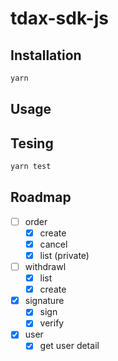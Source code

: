 # tdax-sdk-js
## Installation
```bash
yarn
```
## Usage

## Tesing
```bash
yarn test
```
## Roadmap
- [ ] order  
   - [X] create
   - [X] cancel
   - [X] list (private)
- [ ] withdrawl
   - [X] list
   - [X] create
- [X] signature
    - [X] sign
    - [X] verify
- [X] user
    - [X] get user detail
